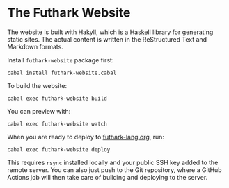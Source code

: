 The Futhark Website
==

The website is built with Hakyll, which is a Haskell library for
generating static sites.  The actual content is written in the
ReStructured Text and Markdown formats.

Install `futhark-website` package first:

    cabal install futhark-website.cabal

To build the website:

    cabal exec futhark-website build

You can preview with:

    cabal exec futhark-website watch

When you are ready to deploy to
[futhark-lang.org](http://futhark-lang.org), run:

    cabal exec futhark-website deploy

This requires `rsync` installed locally and your public SSH key added
to the remote server.  You can also just push to the Git repository,
where a GitHub Actions job will then take care of building and
deploying to the server.
